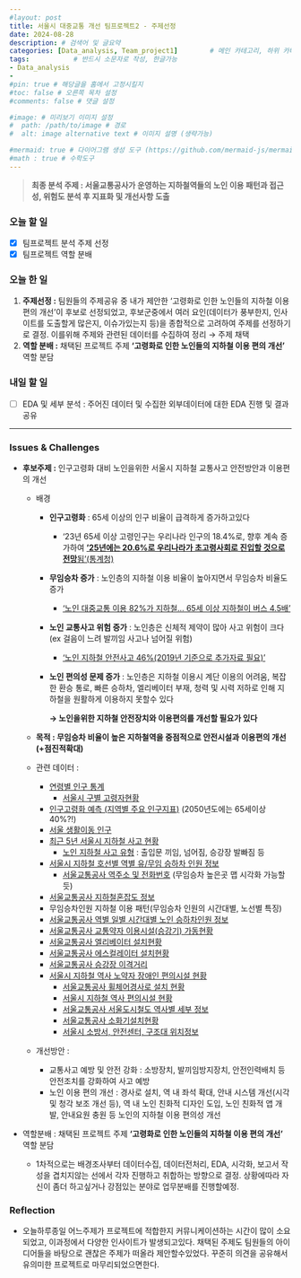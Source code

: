 ```yaml
---
#layout: post
title: 서울시 대중교통 개선 팀프로젝트2 - 주제선정
date: 2024-08-28
description: # 검색어 및 글요약
categories: [Data_analysis, Team_project1]        # 메인 카테고리, 하위 카테고리(생략가능)
tags:           # 반드시 소문자로 작성, 한글가능
- Data_analysis
- 
#pin: true # 해당글을 홈에서 고정시킬지
#toc: false # 오른쪽 목차 설정
#comments: false # 댓글 설정

#image: # 미리보기 이미지 설정
#  path: /path/to/image # 경로
#  alt: image alternative text # 이미지 설명 (생략가능)

#mermaid: true # 다이어그램 생성 도구 (https://github.com/mermaid-js/mermaid)
#math : true # 수학도구
---
```

> **최종 분석 주제 : 서울교통공사가 운영하는 지하철역들의 노인 이용 패턴과 접근성, 위험도 분석 후 지표화 및 개선사항 도출**


### 오늘 할 일

- [x]  팀프로젝트 분석 주제 선정
- [x]  팀프로젝트 역할 분배

### 오늘 한 일

1. **주제선정 :** 팀원들의 주제공유 중 내가 제안한 ‘고령화로 인한 노인들의 지하철 이용 편의 개선’이 후보로 선정되었고, 후보군중에서 여러 요인(데이터가 풍부한지, 인사이트를 도출할게 많은지, 이슈가있는지 등)을 종합적으로 고려하여 주제를 선정하기로 결정. 이를위해 주제와 관련된 데이터를 수집하여 정리 → 주제 채택
2. **역할 분배 :** 채택된 프로젝트 주제 **‘고령화로 인한 노인들의 지하철 이용 편의 개선’** 역할 분담

### 내일 할 일

- [ ]  EDA 및 세부 분석 : 주어진 데이터 및 수집한 외부데이터에 대한 EDA 진행 및 결과 공유

---

### Issues & Challenges

- **후보주제 :** 인구고령화 대비 노인을위한 서울시 지하철 교통사고 안전방안과 이용편의 개선
    - 배경
        - **인구고령화** : 65세 이상의 인구 비율이 급격하게 증가하고있다
            - ‘23년 65세 이상 고령인구는 우리나라 인구의 18.4%로, 향후 계속 증가하여 [**’25년에는 20.6%로 우리나라가 초고령사회로 진입할 것으로 전망**됨’(통계청)](https://kostat.go.kr/board.es?mid=a10301010000&bid=10820&act=view&list_no=427252)
        - **무임승차 증가** : 노인층의 지하철 이용 비율이 높아지면서 무임승차 비율도 증가
            - [‘노인 대중교통 이용 82%가 지하철… 65세 이상 지하철이 버스 4.5배’](https://www.karnews.or.kr/news/articleView.html?idxno=15944)
        - **노인 교통사고 위험 증가** : 노인층은 신체적 제약이 많아 사고 위험이 크다(ex 걸음이 느려 발끼임 사고나 넘어질 위험)
            - [‘노인 지하철 안전사고 46%(2019년 기준으로 추가자료 필요)’](https://www.newsis.com/view/NISX20190419_0000625758)
        - **노인 편의성 문제 증가** : 노인층은 지하철 이용시 계단 이용의 어려움, 복잡한 환승 통로, 빠른 승하차, 엘리베이터 부재, 청력 및 시력 저하로 인해 지하철을 원활하게 이용하지 못할수 있다
        
          **→ 노인을위한 지하철 안전장치와 이용편의를 개선할 필요가 있다**
        
    - **목적 : 무임승차 비율이 높은 지하철역을 중점적으로 안전시설과 이용편의 개선 (+점진적확대)**
    - 관련 데이터 :
        - [연령별 인구 통계](https://kosis.kr/statHtml/statHtml.do?orgId=101&tblId=DT_1IN1503&conn_path=I2)
            - [서울시 구별 고령자현황](https://data.seoul.go.kr/dataList/10730/S/2/datasetView.do)
        - [인구고령화 예측 (지역별 주요 인구지표)](https://kosis.kr/statHtml/statHtml.do?orgId=101&tblId=DT_1BPB002&conn_path=I2) (2050년도에는 65세이상 40%?!)
        - [서울 생활이동 인구](https://data.seoul.go.kr/dataVisual/seoul/seoulLivingMigration.do)
        - [최근 5년 서울시 지하철 사고 현황](https://www.data.go.kr/data/15112860/fileData.do)
            - [노인 지하철 사고 유형](https://www.newsis.com/view/NISX20190419_0000625758) : 출입문 끼임, 넘어짐, 승강장 발빠짐 등
        - [서울시 지하철 호선별 역별 유/무임 승하차 인원 정보](https://data.seoul.go.kr/dataList/OA-12251/S/1/datasetView.do)
            - [서울교통공사 역주소 및 전화번호](https://data.seoul.go.kr/dataList/OA-12035/A/1/datasetView.do) (무임승차 높은곳 맵 시각화 가능할듯)
        - [서울교통공사 지하철혼잡도 정보](https://www.data.go.kr/data/15071311/fileData.do)
        - 무임승차인원 지하철 이용 패턴(무임승차 인원의 시간대별, 노선별 특징)
        - [서울교통공사 역별 일별 시간대별 노인 승하차인원 정보](https://www.data.go.kr/data/15101985/fileData.do)
        - [서울교통공사 교통약자 이용시설(승강기) 가동현황](https://data.seoul.go.kr/dataList/OA-15994/S/1/datasetView.do)
        - [서울교통공사 엘리베이터 설치현황](https://www.data.go.kr/data/15044261/fileData.do#tab-layer-recommend-data)
        - [서울교통공사 에스컬레이터 설치현황](https://www.data.go.kr/data/15044260/fileData.do?recommendDataYn=Y)
        - [서울교통공사 승강장 이격거리](https://www.data.go.kr/data/15041805/fileData.do)
        - [서울시 지하철 역사 노약자 장애인 편의시설 현황](https://data.seoul.go.kr/dataList/OA-11573/S/1/datasetView.do)
            - [서울교통공사 휠체어경사로 설치 현황](https://data.seoul.go.kr/dataList/OA-13116/S/1/datasetView.do)
            - [서울시 지하철 역사 편의시설 현황](https://data.seoul.go.kr/dataList/OA-13321/S/1/datasetView.do)
            - [서울교통공사 서울도시철도 역사별 세부 정보](https://www.data.go.kr/data/15107020/fileData.do)
            - [서울교통공사 소화기설치현황](https://www.data.go.kr/data/15044446/fileData.do#tab-layer-file)
            - [서울시 소방서, 안전센터, 구조대 위치정보](https://data.seoul.go.kr/dataList/OA-21072/S/1/datasetView.do)
    - 개선방안 :
        - 교통사고 예방 및 안전 강화 : 소방장치, 발끼임방지장치, 안전인력배치 등 안전조치를 강화하여 사고 예방
        - 노인 이용 편의 개선 : 경사로 설치, 역 내 좌석 확대, 안내 시스템 개선(시각 및 청각 보조 개선 등), 역 내 노인 친화적 디자인 도입, 노인 친화적 앱 개발, 안내요원 충원 등 노인의 지하철 이용 편의성 개선

- 역할분배 : 채택된 프로젝트 주제 **‘고령화로 인한 노인들의 지하철 이용 편의 개선’** 역할 분담
    - 1차적으로는 배경조사부터 데이터수집, 데이터전처리, EDA, 시각화, 보고서 작성을 겹치지않는 선에서 각자 진행하고 취합하는 방향으로 결정. 상황에따라 자신이 좀더 하고싶거나 강점있는 분야로 업무분배를 진행할예정.

### Reflection

- 오늘하루종일 어느주제가 프로젝트에 적합한지 커뮤니케이션하는 시간이 많이 소요되었고, 이과정에서 다양한 인사이트가 발생되고있다. 채택된 주제도 팀원들의 아이디어들을 바탕으로 괜찮은 주제가 떠올라 제안할수있었다. 꾸준히 의견을 공유해서 유의미한 프로젝트로 마무리되었으면한다.